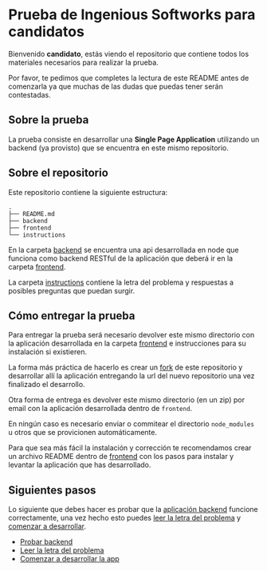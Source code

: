 # Prueba de Ingenious Softworks para candidatos

Bienvenido **candidato**, estás viendo el repositorio que contiene todos los materiales necesarios para realizar la prueba.

Por favor, te pedimos que completes la lectura de este README antes de comenzarla ya que muchas de las dudas que puedas tener serán contestadas.

## Sobre la prueba

La prueba consiste en desarrollar una **Single Page Application** utilizando un backend (ya provisto) que se encuentra en este mismo repositorio.

## Sobre el repositorio

Este repositorio contiene la siguiente estructura:

```
.
├── README.md
├── backend
├── frontend
└── instructions
```

En la carpeta [backend](backend) se encuentra una api desarrollada en node que funciona como backend RESTful de la aplicación que deberá ir en la carpeta [frontend](frontend).

La carpeta [instructions](instructions) contiene la letra del problema y respuestas a posibles preguntas que puedan surgir.

## Cómo entregar la prueba

Para entregar la prueba será necesario devolver este mismo directorio con la aplicación desarrollada en la carpeta [frontend](frontend) e instrucciones para su instalación si existieren.

La forma más práctica de hacerlo es crear un [fork](https://github.com/ingsw-dev/frontend-test#fork-destination-box) de este repositorio y desarrollar allí la aplicación entregando la url del nuevo repositorio una vez finalizado el desarrollo.

Otra forma de entrega es devolver este mismo directorio (en un zip) por email con la aplicación desarrollada dentro de `frontend`. 

En ningún caso es necesario enviar o commitear el directorio `node_modules` u otros que se provicionen automáticamente.

Para que sea más fácil la instalación y corrección te recomendamos crear un archivo README dentro de [frontend](frontend) con los pasos para instalar y levantar la aplicación que has desarrollado.

## Siguientes pasos

Lo siguiente que debes hacer es probar que la [aplicación backend](backend) funcione correctamente, una vez hecho esto puedes [leer la letra del problema](instructions) y [comenzar a desarrollar](frontend).

* [Probar backend](backend)
* [Leer la letra del problema](instructions)
* [Comenzar a desarrollar la app](frontend)
